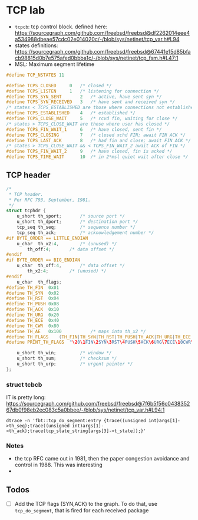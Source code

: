 # TCP lab

- `tcpcb`: tcp control block. defined here:
   <https://sourcegraph.com/github.com/freebsd/freebsd@df2262014eee4a534988dbeae57cdc02e014020c/-/blob/sys/netinet/tcp_var.h#L94>
- states definitions: https://sourcegraph.com/github.com/freebsd/freebsd@67441e15d85bfacb98815d0b7e575afed0bbba1c/-/blob/sys/netinet/tcp_fsm.h#L47:1
- MSL: Maximum segment lifetime


```c
#define	TCP_NSTATES	11

#define	TCPS_CLOSED		0	/* closed */
#define	TCPS_LISTEN		1	/* listening for connection */
#define	TCPS_SYN_SENT		2	/* active, have sent syn */
#define	TCPS_SYN_RECEIVED	3	/* have sent and received syn */
/* states < TCPS_ESTABLISHED are those where connections not established */
#define	TCPS_ESTABLISHED	4	/* established */
#define	TCPS_CLOSE_WAIT		5	/* rcvd fin, waiting for close */
/* states > TCPS_CLOSE_WAIT are those where user has closed */
#define	TCPS_FIN_WAIT_1		6	/* have closed, sent fin */
#define	TCPS_CLOSING		7	/* closed xchd FIN; await FIN ACK */
#define	TCPS_LAST_ACK		8	/* had fin and close; await FIN ACK */
/* states > TCPS_CLOSE_WAIT && < TCPS_FIN_WAIT_2 await ACK of FIN */
#define	TCPS_FIN_WAIT_2		9	/* have closed, fin is acked */
#define	TCPS_TIME_WAIT		10	/* in 2*msl quiet wait after close */
```

## TCP header
```c
/*
 * TCP header.
 * Per RFC 793, September, 1981.
 */
struct tcphdr {
	u_short	th_sport;		/* source port */
	u_short	th_dport;		/* destination port */
	tcp_seq	th_seq;			/* sequence number */
	tcp_seq	th_ack;			/* acknowledgement number */
#if BYTE_ORDER == LITTLE_ENDIAN
	u_char	th_x2:4,		/* (unused) */
		th_off:4;		/* data offset */
#endif
#if BYTE_ORDER == BIG_ENDIAN
	u_char	th_off:4,		/* data offset */
		th_x2:4;		/* (unused) */
#endif
	u_char	th_flags;
#define	TH_FIN	0x01
#define	TH_SYN	0x02
#define	TH_RST	0x04
#define	TH_PUSH	0x08
#define	TH_ACK	0x10
#define	TH_URG	0x20
#define	TH_ECE	0x40
#define	TH_CWR	0x80
#define	TH_AE	0x100			/* maps into th_x2 */
#define	TH_FLAGS	(TH_FIN|TH_SYN|TH_RST|TH_PUSH|TH_ACK|TH_URG|TH_ECE|TH_CWR)
#define	PRINT_TH_FLAGS	"\20\1FIN\2SYN\3RST\4PUSH\5ACK\6URG\7ECE\10CWR\11AE"

	u_short	th_win;			/* window */
	u_short	th_sum;			/* checksum */
	u_short	th_urp;			/* urgent pointer */
};
```

### struct tcbcb

IT is pretty long: <https://sourcegraph.com/github.com/freebsd/freebsd@7f6b5f56c043835267db0f98eb2ec083c5a0bbee/-/blob/sys/netinet/tcp_var.h#L94:1>


```
dtrace -n 'fbt::tcp_do_segment:entry {trace((unsigned int)args[1]->th_seq);trace((unsigned int)args[1]->th_ack);trace(tcp_state_string[args[3]->t_state]);}'

```

### Notes

- the tcp RFC came out in 1981, then the paper congestion avoidance and control in 1988. This was interesting
- 

## Todos

- [ ] Add the TCP flags (SYN,ACK) to the graph. To do that, use `tcp_do_segment`, that is fired for each received package
